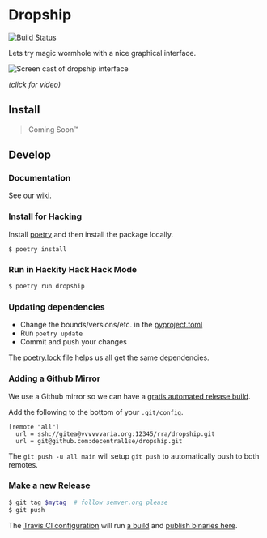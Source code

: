# Dropship

[![Build Status](https://travis-ci.org/decentral1se/dropship.svg?branch=main)](https://travis-ci.org/decentral1se/dropship)

Lets try magic wormhole with a nice graphical interface.

![Screen cast of dropship interface](https://vvvvvvaria.org/~r/dropship0.1.gif)

_(click for video)_

## Install

> Coming Soon™

## Develop

### Documentation

See our [wiki](https://git.vvvvvvaria.org/rra/dropship/wiki).

### Install for Hacking

Install [poetry](https://python-poetry.org/docs/#installation) and then install the package locally.

```
$ poetry install
```

### Run in Hackity Hack Hack Mode

```bash
$ poetry run dropship
```

### Updating dependencies

- Change the bounds/versions/etc. in the [pyproject.toml](./pyproject.toml)
- Run `poetry update`
- Commit and push your changes

The [poetry.lock](./poetry.lock) file helps us all get the same dependencies.

### Adding a Github Mirror

We use a Github mirror so we can have a [gratis automated release build](./.travis.yml).

Add the following to the bottom of your `.git/config`.

```
[remote "all"]
  url = ssh://gitea@vvvvvvaria.org:12345/rra/dropship.git
  url = git@github.com:decentral1se/dropship.git
```

The `git push -u all main` will setup `git push` to automatically push to both remotes.

### Make a new Release

```bash
$ git tag $mytag  # follow semver.org please
$ git push
```

The [Travis CI configuration](./.travis.yml) will run [a build](https://travis-ci.org/github/decentral1se/dropship) and [publish binaries here](https://github.com/decentral1se/dropship/releases).
